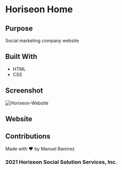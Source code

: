 # Horiseon Home


## Purpose
 Social marketing company website 

 ## Built With
  * HTML
  * CSS

  ## Screenshot
  ![Horiseon-Website](assets/images/H-Website.png)

  ## Website 




  ## Contributions 
  Made with ❤️️ by Manuel Ramirez

  ### 2021 Horiseon Social Solution Services, Inc.

